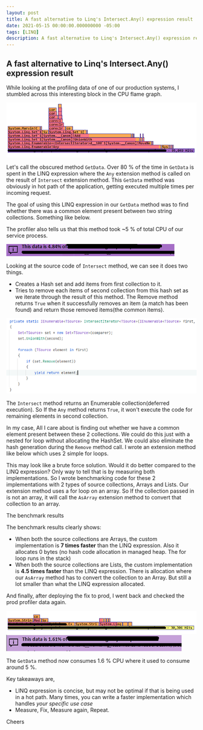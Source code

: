 ```yaml
---
layout: post
title: A fast alternative to Linq's Intersect.Any() expression result
date: 2021-05-15 00:00:00.000000000 -05:00
tags: [LINQ]
description: A fast alternative to Linq's Intersect.Any() expression result
---
```

## A fast alternative to Linq's Intersect.Any() expression result

While looking at the profiling data of one of our production systems, I stumbled across this interesting block in the CPU flame graph. 


![linq taking 80 percent cpu](/assets/2021_5_15_before-linq-intersect.png)
 
Let's call the obscured method `GetData`. Over 80 % of the time in `GetData` is spent in the LINQ expression where the `Any` extension method is called on the result of `Intersect` extension method. This `GetData` method was obviously in hot path of the application, getting executed multiple times per incoming request.

The goal of using this LINQ expression in our `GetData` method was to find whether there was a common element present between two string collections. Something like below.

<script src="https://gist.github.com/kshyju/d1903a06b84263de4a458f7046247dab.js?file=Blog2021LinqIntersectAnyUsageSample.cs"></script>

The profiler also tells us that this method took ~5 % of total CPU of our service process.

![total cpu usage of method](/assets/2021_5_15_before-total-cpu.png)

Looking at the source code of `Intersect` method, we can see it does two things.

 * Creates a Hash set and add items from first collection to it.
 * Tries to remove each items of second collection from this hash set as we iterate through the result of this method. The Remove method returns `True` when it successfully removes an item (a match has been found) and return those removed items(the common items).

![Intersect source code](/assets/2021_05_15_intersect-sourcecode.png)


The `Intersect` method returns an Enumerable collection(deferred execution). So If the `Any` method returns `True`, it won't execute the code for remaining elements in second collection.

In my case, All I care about is finding out whether we have a common element present between these 2 collections. We could do this just with a nested for loop without allocating the HashSet. We could also eliminate the hash generation during the `Remove` method call. I wrote an extension method like below which uses 2 simple for loops.

<script src="https://gist.github.com/kshyju/d1903a06b84263de4a458f7046247dab.js?file=Blog2021MyIntersectAnyExtension.cs"></script>

This may look like a brute force solution. Would it do better compared to the LINQ expression? Only way to tell that is by measuring both implementations. So I wrote benchmarking code for these 2 implementations with 2 types of source collections, Arrays and Lists. Our extension method uses a for loop on an array. So If the collection passed in is not an array, it will call the `AsArray` extension method to convert that collection to an array.

<script src="https://gist.github.com/kshyju/d1903a06b84263de4a458f7046247dab.js?file=Blog2021MyIntersectAnyBenchmarks.cs"></script>


The benchmark results

<script src="https://gist.github.com/kshyju/d1903a06b84263de4a458f7046247dab.js?file=Blog2021MyIntersectAnyBenchmarkResults.md"></script>

The benchmark results clearly shows:
 * When both the source collections are Arrays, the custom implementation is **7 times faster** than the LINQ expression. Also it allocates 0 bytes (no hash code allocation in managed heap. The for loop runs in the stack)
  * When both the source collections are Lists, the custom implementation is **4.5 times faster** than the LINQ expression. There is allocation where our `AsArray` method has to convert the collection to an Array. But still a lot smaller than what the LINQ expression allocated.

And finally, after deploying the fix to prod, I went back and checked the prod profiler data again.

![total cpu usage of method](/assets/2021_05_15_after-getdata.png)
![total cpu usage of method](/assets/2021_05_15_after-total-cpu.png)

The `GetData` method now consumes 1.6 % CPU where it used to consume around 5 %.

Key takeaways are, 
 * LINQ expression is concise, but may not be optimal if that is being used in a hot path. Many times, you can write a faster implementation which handles *your specific use case*
 * Measure, Fix, Measure again, Repeat.

Cheers


